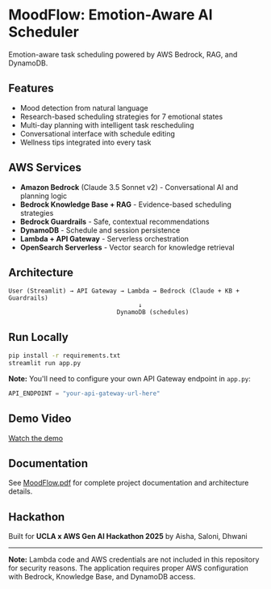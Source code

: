 # MoodFlow: Emotion-Aware AI Scheduler

Emotion-aware task scheduling powered by AWS Bedrock, RAG, and DynamoDB.

## Features
- Mood detection from natural language
- Research-based scheduling strategies for 7 emotional states
- Multi-day planning with intelligent task rescheduling
- Conversational interface with schedule editing
- Wellness tips integrated into every task

## AWS Services
- **Amazon Bedrock** (Claude 3.5 Sonnet v2) - Conversational AI and planning logic
- **Bedrock Knowledge Base + RAG** - Evidence-based scheduling strategies
- **Bedrock Guardrails** - Safe, contextual recommendations
- **DynamoDB** - Schedule and session persistence
- **Lambda + API Gateway** - Serverless orchestration
- **OpenSearch Serverless** - Vector search for knowledge retrieval

## Architecture

```
User (Streamlit) → API Gateway → Lambda → Bedrock (Claude + KB + Guardrails)
                                    ↓
                              DynamoDB (schedules)
```

## Run Locally

```bash
pip install -r requirements.txt
streamlit run app.py
```

**Note:** You'll need to configure your own API Gateway endpoint in `app.py`:
```python
API_ENDPOINT = "your-api-gateway-url-here"
```

## Demo Video

[Watch the demo](https://drive.google.com/file/d/1KQXlgH4PKxn2bZ5pa9G7NLqHzgBtIurH/view?usp=sharing)

## Documentation

See [MoodFlow.pdf](MoodFlow.pdf) for complete project documentation and architecture details.

## Hackathon

Built for **UCLA x AWS Gen AI Hackathon 2025** by Aisha, Saloni, Dhwani

---

**Note:** Lambda code and AWS credentials are not included in this repository for security reasons. The application requires proper AWS configuration with Bedrock, Knowledge Base, and DynamoDB access.
